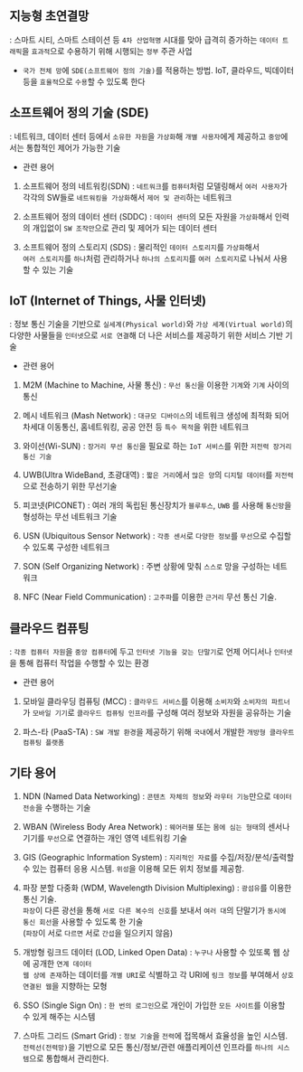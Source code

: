 ## 지능형 초연결망 

: 스마트 시티, 스마트 스테이션 등 `4차 산업혁명` 시대를 맞아 급격히 증가하는 `데이터 트래픽`을 `효과적`으로 수용하기 위해 시행되는 `정부` 주관 사업

- `국가 전체 망`에 `SDE(소프트웨어 정의 기술)`를 적용하는 방법. IoT, 클라우드, 빅데이터 등을 `효율적`으로 `수용`할 수 있도록 한다

## 소프트웨어 정의 기술 (SDE) 

: 네트워크, 데이터 센터 등에서 `소유한 자원`을 `가상화`해 `개별 사용자`에게 제공하고 `중앙`에서는 통합적인 제어가 가능한 기술 

- 관련 용어 

1) 소프트웨어 정의 네트워킹(SDN) : `네트워크`를 `컴퓨터`처럼 모델링해서 `여러 사용자`가 각각의 SW들로 `네트워킹을 가상화`해서 `제어 및 관리`하는 네트워크

2) 소프트웨어 정의 데이터 센터 (SDDC) : `데이터 센터`의 모든 자원을 `가상화`해서 인력의 개입없이 `SW 조작만`으로 관리 및 제어가 되는 데이터 센터

3) 소프트웨어 정의 스토리지 (SDS) : 물리적인 `데이터 스토리지`를 `가상화`해서  
  `여러 스토리지`를 `하나`처럼 관리하거나 `하나의 스토리지`를 `여러 스토리지`로 나눠서 사용할 수 있는 기술

## IoT (Internet of Things, 사물 인터넷) 

: 정보 통신 기술을 기반으로 `실세계(Physical world)`와 `가상 세계(Virtual world)`의 다양한 사물들을 `인터넷`으로 `서로 연결`해 더 나은 서비스를 제공하기 위한 서비스 기반 기술

- 관련 용어 

1) M2M (Machine to Machine, 사물 통신) : `무선 통신`을 이용한 `기계`와 `기계` 사이의 통신

2) 메시 네트워크 (Mash Network) : `대규모 디바이스`의 네트워크 생성에 최적화 되어  
  차세대 이동통신, 홈네트워킹, 공공 안전 등 `특수 목적`을 위한 네트워크 

3) 와이선(Wi-SUN) : `장거리 무선 통신`을 필요로 하는 `IoT 서비스`를 위한 `저전력 장거리 통신 기술`

4) UWB(Ultra WideBand, 초광대역) : `짧은 거리`에서 `많은 양`의 `디지털 데이터`를 `저전력`으로 전송하기 위한 무선기술

5) 피코넷(PICONET) : 여러 개의 독립된 통신장치가 `블루투스`, `UWB` 를 사용해 `통신망`을 형성하는 무선 네트워크 기술 

6) USN (Ubiquitous Sensor Network) : `각종 센서`로 `다양한 정보`를 `무선`으로 수집할 수 있도록 구성한 네트워크

7) SON (Self Organizing Network) : 주변 상황에 맞춰 `스스로` 망을 구성하는 네트워크 

8) NFC (Near Field Communication) : `고주파`를 이용한 `근거리` 무선 통신 기술. 

## 클라우드 컴퓨팅 

: `각종 컴퓨터 자원`을 `중앙 컴퓨터`에 두고 `인터넷 기능을 갖는 단말기`로 언제 어디서나 `인터넷`을 통해 컴퓨터 작업을 수행할 수 있는 환경

- 관련 용어 

1) 모바일 클라우딩 컴퓨팅 (MCC) : `클라우드 서비스`를 이용해 `소비자`와 `소비자의 파트너`가 `모바일 기기`로 `클라우드 컴퓨팅 인프라`를 구성해 여러 정보와 자원을 공유하는 기술

2) 파스-타 (PaaS-TA) : `SW 개발 환경`을 제공하기 위해 `국내`에서 개발한 `개방형 클라우트 컴퓨팅 플랫폼`

## 기타 용어 

1) NDN (Named Data Networking) : `콘텐츠 자체의 정보`와 `라우터 기능`만으로 `데이터 전송`을 수행하는 기술 

2) WBAN (Wireless Body Area Network) : `웨어러블` 또는 `몸에 심는 형태`의 센서나 기기를 `무선`으로 연결하는 개인 영역 네트워킹 기술 

3) GIS (Geographic Information System) : `지리적인 자료`를 수집/저장/분석/출력할 수 있는 컴퓨터 응용 시스템. `위성`을 이용해 모든 위치 정보를 제공함.

4) 파장 분할 다중화 (WDM, Wavelength Division Multiplexing) : `광섬유`를 이용한 통신 기술.  
  `파장`이 다른 광선을 통해 `서로 다른 복수의 신호`를 보내서 `여러 대`의 단말기가 `동시에 통신 회선`을 사용할 수 있도록 한 기술  
  (`파장`이 서로 `다르면` 서로 `간섭`을 일으키지 않음)

5) 개방형 링크드 데이터 (LOD, Linked Open Data) : `누구나` 사용할 수 있또록 웹 상에 공개한 `연계 데이터`  
   `웹 상에 존재`하는 데이터를 `개별 URI`로 식별하고 각 URI에 `링크 정보`를 부여해서 `상호 연결된 웹`을 지향하는 모형 
   
6) SSO (Single Sign On) : `한 번의 로그인`으로 개인이 가입한 `모든 사이트`를 이용할 수 있게 해주는 시스템

7) 스마트 그리드 (Smart Grid) : `정보 기술`을 `전력`에 접목해서 효율성을 높인 시스템.   
  `전력선(전력망)`을 기반으로 모든 통신/정보/관련 애플리케이션 인프라를 `하나의 시스템`으로 통합해서 관리한다.




























